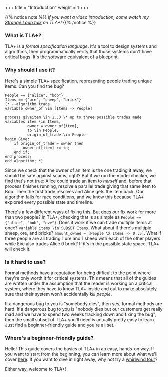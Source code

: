 +++
title = "Introduction"
weight = 1
+++

{{% notice note %}}
*If you want a video introduction, come watch my [Strange Loop talk](https://www.youtube.com/watch?v=_9B__0S21y8) on TLA+!*
{{% /notice %}}
### What is TLA+?

TLA+ is a _formal specification language_. It's a tool to design systems and algorithms, then programmatically verify that those systems don't have critical bugs. It's the software equivalent of a blueprint.

### Why should I use it?

Here's a simple TLA+ specification, representing people trading unique items. Can you find the bug?

```tla
People == {"alice", "bob"}
Items == {"ore", "sheep", "brick"}
(* --algorithm trade
variable owner_of \in [Items -> People]

process giveitem \in 1..3 \* up to three possible trades made
variables item \in Items, 
          owner = owner_of[item], 
          to \in People,
          origin_of_trade \in People
begin Give:
    if origin_of_trade = owner then 
        owner_of[item] := to;
    end if;
end process;
end algorithm; *)
```

Since we check that the owner of an item is the one trading it away, we should be safe against scams, right? But if we run the model checker, we find that's not true: Alice could trade an item to _herself_ and, before that process finishes running, resolve a parallel trade giving that same item to Bob. Then the first trade resolves and Alice gets the item back. Our algorithm fails for race conditions, and we know this because TLA+ explored every possible state and timeline.

There's a few different ways of fixing this. But does our fix work for more than two people? In TLA+, checking that is as simple as `People == {"alice", "bob", "eve"}`. Does it work if we can trade multiple items at once? `variable items \in SUBSET Items`. What about if there's multiple sheep, ore, and bricks? `amount_owned = [People \X Items -> 0..5]`. What if three people are all trading 1 ore and 1 sheep with each of the other players while Eve also trades Alice 0 brick? If it's in the possible state space, TLA+ will check it.

### Is it hard to use?

Formal methods have a reputation for being difficult to the point where they're only worth it for critical systems. This means that all of the guides are written under the assumption that the reader is working on a critical system, where they have to know TLA+ inside and out to make absolutely sure that their system won't accidentally _kill people_.

If a dangerous bug to you is "somebody dies", then yes, formal methods are hard. If a dangerous bug to you is "nobody dies but our customers get really mad and we have to spend two weeks tracking down and fixing the bug", then the small subset of TLA+ you'll need is actually pretty easy to learn. Just find a beginner-friendly guide and you're all set.

### Where's a beginner-friendly guide?

Hello! This guide covers the basics of TLA+ in an easy, hands-on way. If you want to start from the beginning, you can learn more about what we'll cover [here](about-this-guide). If you want to dive in right away, why not try a [whirlwind tour](example)?

Either way, welcome to TLA+!